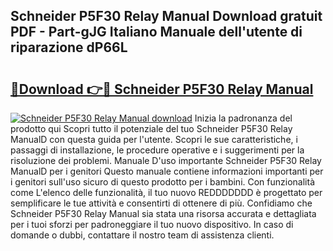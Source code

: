 ## Schneider P5F30 Relay Manual Download gratuit PDF - Part-gJG Italiano Manuale dell'utente di riparazione dP66L

# <h2><a href="http://dfgwqm7.blite.top/?on=Schneider+P5F30+Relay+Manual">🔗Download 👉🔴 Schneider P5F30 Relay Manual</a></h2>

[![Schneider P5F30 Relay Manual download](https://i.imgur.com/lujVjoI.png)](http://dfgwqm7.blite.top/?on=Schneider+P5F30+Relay+Manual)
Inizia la padronanza del prodotto qui Scopri tutto il potenziale del tuo Schneider P5F30 Relay ManualD con questa guida per l'utente. Scopri le sue caratteristiche, i passaggi di installazione, le procedure operative e i suggerimenti per la risoluzione dei problemi. Manuale D'uso importante Schneider P5F30 Relay ManualD per i genitori Questo manuale contiene informazioni importanti per i genitori sull'uso sicuro di questo prodotto per i bambini. Con funzionalità come L'elenco delle funzionalità, il tuo nuovo REDDDDDDD è progettato per semplificare le tue attività e consentirti di ottenere di più. Confidiamo che Schneider P5F30 Relay Manual sia stata una risorsa accurata e dettagliata per i tuoi sforzi per padroneggiare il tuo nuovo dispositivo. In caso di domande o dubbi, contattare il nostro team di assistenza clienti.
